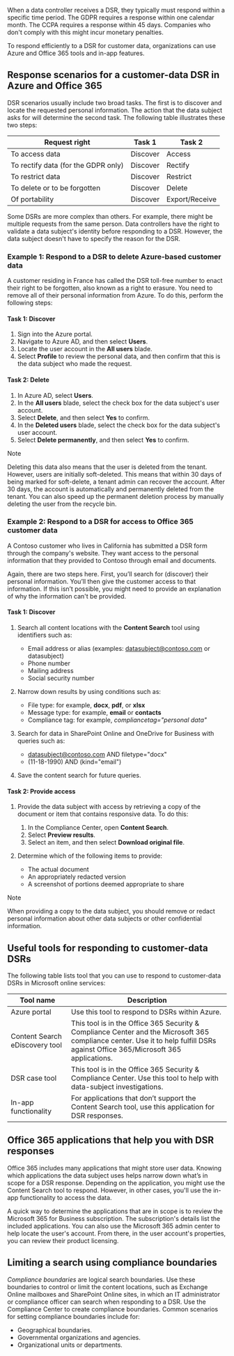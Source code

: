 When a data controller receives a DSR, they typically must respond within a specific time period. The GDPR requires a response within one calendar month. The CCPA requires a response within 45 days. Companies who don't comply with this might incur monetary penalties.

To respond efficiently to a DSR for customer data, organizations can use Azure and Office 365 tools and in-app features.

## Response scenarios for a customer-data DSR in Azure and Office 365

DSR scenarios usually include two broad tasks. The first is to discover and locate the requested personal information. The action that the data subject asks for will determine the second task. The following table illustrates these two steps:

|Request right|Task 1|Task 2|
|------|------|------|
|To access data|Discover|Access|
|To rectify data (for the GDPR only)|Discover|Rectify|
|To restrict data|Discover|Restrict|
|To delete or to be forgotten|Discover|Delete|
|Of portability|Discover|Export/Receive|

Some DSRs are more complex than others. For example, there might be multiple requests from the same person. Data controllers have the right to validate a data subject's identity before responding to a DSR. However, the data subject doesn't have to specify the reason for the DSR.

### Example 1: Respond to a  DSR to delete Azure-based customer data

A customer residing in France has called the DSR toll-free number to enact their right to be forgotten, also known as a right to erasure. You need to remove all of their personal information from Azure. To do this, perform the following steps:

#### Task 1: Discover

1. Sign into the Azure portal.
2. Navigate to Azure AD, and then select **Users**.
3. Locate the user account in the **All users** blade.
4. Select **Profile** to review the personal data, and then confirm that this is the data subject who made the request.

#### Task 2: Delete

1. In Azure AD, select **Users**.
2. In the **All users** blade, select the check box for the data subject's user account.
3. Select **Delete**, and then select **Yes** to confirm.
4. In the **Deleted users** blade, select the check box for the data subject's user account.
5. Select **Delete permanently**, and then select **Yes** to confirm.

> [!NOTE]
> Deleting this data also means that the user is deleted from the tenant. However, users are initially soft-deleted. This means that within 30 days of being marked for soft-delete, a tenant admin can recover the account. After 30 days, the account is automatically and permanently deleted from the tenant. You can also speed up the permanent deletion process by manually deleting the user from the recycle bin.

### Example 2: Respond to a DSR for access to Office 365 customer data

A Contoso customer who lives in California has submitted a DSR form through the company's website. They want access to the personal information that they provided to Contoso through email and documents.

Again, there are two steps here. First, you’ll search for (discover) their personal information. You’ll then give the customer access to that information. If this isn’t possible, you might need to provide an explanation of why the information can't be provided.

#### Task 1: Discover

1. Search all content locations with the **Content Search** tool using identifiers such as:

    - Email address or alias (examples: datasubject@contoso.com or datasubject)
    - Phone number
    - Mailing address
    - Social security number

2. Narrow down results by using conditions such as:

    - File type: for example, **docx**, **pdf**, or **xlsx**
    - Message type: for example, **email** or **contacts**
    - Compliance tag: for example, *compliancetag="personal data"*

3. Search for data in SharePoint Online and OneDrive for Business with queries such as:

    - datasubject@contoso.com AND filetype="docx"
    - (11-18-1990) AND (kind="email")

4. Save the content search for future queries.

#### Task 2: Provide access

1. Provide the data subject with access by retrieving a copy of the document or item that contains responsive data. To do this:

    1. In the Compliance Center, open **Content Search**.
    1. Select **Preview results**.
    1. Select an item, and then select **Download original file**.

2. Determine which of the following items to provide:

    - The actual document
    - An appropriately redacted version
    - A screenshot of portions deemed appropriate to share

> [!NOTE]
> When providing a copy to the data subject, you should remove or redact personal information about other data subjects or other confidential information.

## Useful tools for responding to customer-data DSRs

The following table lists tool that you can use to respond to customer-data DSRs in Microsoft online services:

|Tool name|Description|
|------|------|
|Azure portal|Use this tool to respond to DSRs within Azure.|
|Content Search eDiscovery tool|This tool is in the Office 365 Security & Compliance Center and the Microsoft 365 compliance center. Use it to help fulfill DSRs against Office 365/Microsoft 365 applications.|
|DSR case tool|This tool is in the Office 365 Security & Compliance Center. Use this tool to help with data-subject investigations.|
|In-app functionality|For applications that don’t support the Content Search tool, use this application for DSR responses.|

## Office 365 applications that help you with DSR responses

Office 365 includes many applications that might store user data. Knowing which applications the data subject uses helps narrow down what’s in scope for a DSR response. Depending on the application, you might use the Content Search tool to respond. However, in other cases, you'll use the in-app functionality to access the data.

A quick way to determine the applications that are in scope is to review the Microsoft 365 for Business subscription. The subscription's details list the included applications. You can also use the Microsoft 365 admin center to help locate the user's account. From there, in the user account's properties, you can review their product licensing.

## Limiting a search using compliance boundaries

*Compliance boundaries* are logical search boundaries. Use these boundaries to control or limit the content locations, such as Exchange Online mailboxes and SharePoint Online sites, in which an IT administrator or compliance officer can search when responding to a DSR. Use the Compliance Center to create compliance boundaries. Common scenarios for setting compliance boundaries include for:

- Geographical boundaries.
- Governmental organizations and agencies.
- Organizational units or departments.
